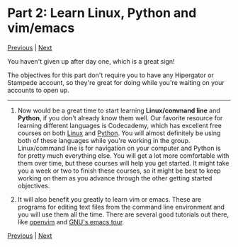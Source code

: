 # Part 2: Learn Linux, Python and vim/emacs
[Previous](https://github.com/ashtonmv/Getting-Started/blob/master/objectives/Part_1.md) | [Next](https://github.com/ashtonmv/Getting-Started/blob/master/objectives/Part_3.md)

You haven't given up after day one, which is a great sign!

The objectives for this part don't require you to have any Hipergator or Stampede account, so they're great for doing while you're waiting on your accounts to open up.

----------

1. Now would be a great time to start learning **Linux/command line** and **Python**, if you don't already know them well. Our favorite resource for learning different languages is Codecademy, which has excellent free courses on both [Linux](https://www.codecademy.com/learn/learn-the-command-line) and [Python](https://www.codecademy.com/learn/python). You will almost definitely be using both of these languages while you're working in the group. Linux/command line is for navigation on your computer and Python is for pretty much everything else. You will get a lot more comfortable with them over time, but these courses will help you get started.
It might take you a week or two to finish these courses, so it might be best to keep working on them as you advance through the other getting started objectives.

2. It will also benefit you greatly to learn vim or emacs. These are programs for editing text files from the command line environment and you will use them all the time. There are several good tutorials out there, like [openvim](https://openvim.com) and [GNU's emacs tour](https://www.gnu.org/software/emacs/tour/).

[Previous](https://github.com/ashtonmv/Getting-Started/blob/master/objectives/Part_1.md) | [Next](https://github.com/ashtonmv/Getting-Started/blob/master/objectives/Part_3.md)
